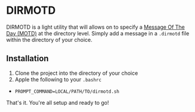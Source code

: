 # DIRMOTD

DIRMOTD is a light utility that will allows on to specify a [Message Of The Day (MOTD)](https://en.wikipedia.org/wiki/Motd_(Unix)) at the directory level. Simply add a  message in a `.dirmotd` file within the directory of your choice.

## Installation

1. Clone the project into the directory of your choice
2. Apple the following to your `.bashrc`
  - `PROMPT_COMMAND=LOCAL/PATH/TO/dirmotd.sh`

That's it. You're all setup and ready to go!
